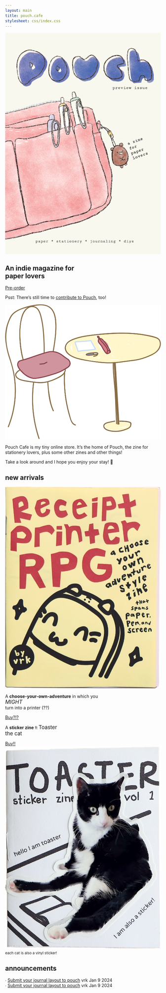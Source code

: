 ```yaml
---
layout: main
title: pouch.cafe
stylesheet: css/index.css
---
```

<div id="hero">
  <div class="content">
    <a href="/preorder"><img src="/images/cover.png" class="cover" /></a>
    <div class="herotext">
      <h2>An indie magazine for<br>paper lovers</h2>
      <a href="/preorder" class="button">Pre-order</a>
      <p class="psst">Psst: There’s still time to <a href="/submit">contribute to Pouch</a>, too!</p>
    </div>
  </div>
</div>

<div id="intro">
  <div class="content">
    <img src="/images/table.png" class="cafetable" />
    <div class="explanation">
      <p>
        Pouch Cafe is my tiny online store. It’s the home of Pouch, the zine for stationery lovers, plus some other zines and other things!
      </p>
      <p>
        Take a look around and I hope you enjoy your stay! 💞
      </p>
    </div>
  </div>
</div>



<div id="newarrivals">
  <h2>new arrivals</h2>
  <div class="content">
    <div class="rprpg">
      <div class="coverbox">
        <a href="/rprpg"><img src="/images/rprpg-cover.png" class="rprpg-cover"/></a>
      </div>
      <div class="zine-explained">
        <p class="whiteoutlinetext">
          A <strong>choose-your-own-adventure</strong> in which you
          <br>
        <big><em>MIGHT</em></big><br>
        turn into a printer (??)
        </p>
        <a href="/rprpg" class="button">Buy?!?</a>
      </div> 
    </div>
    <div class="toaster">
      <div class="zine-explained">
        <p class="whiteoutlinetext">
          A <strong>sticker zine</strong> <small>ft</small>
        <big id="toasterthecat">Toaster<br> the cat</big>
        </p>
        <a href="/toasterzine" class="button">Buy!!</a>
      </div> 
      <div class="coverbox toastercoverbox">
          <a href="/toasterzine"><img src="/images/toaster-cover.png" class="toaster-cover" /></a>
          <small class="whiteoutlinetext">each cat is also a vinyl sticker!</small>
      </div> 
    </div>
  </div>
</div>

<div id="announcements">
  <h2>announcements</h2>
  <div class="content table">
    <div class="row">
      <span class="subject">
        ∙ <a href="/news/submit-jan92024">Submit your journal layout to pouch</a>
      </span>
      <span class="author">vrk</span>
      <span class="date">Jan 9 2024</span>
    </div>
    <div class="row">
      <span class="subject">
        ∙ <a href="/news/submit-jan92024">Submit your journal layout to pouch</a>
      </span>
      <span class="author">vrk</span>
      <span class="date">Jan 9 2024</span>
    </div>
  </div>
</div>